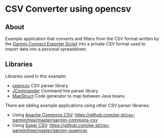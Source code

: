# CSV Converter using opencsv

## About

Example application that converts and filters
from the CSV format written by the [Garmin Connect Exporter Script][exporter]
into a private CSV format used to import data into
a personal spreadsheet.

## Libraries

Libraries used in this example:

- [opencsv][opencsv] CSV parser library
- [JCommander][jcmd] Command line parser library
- [MapStruct][mapstruct] Code generator to map between Java beans

There are sibling example applications using other CSV parser libraries:

- Using [Apache Commons CSV][commonscsv]: https://github.com/pe-st/csv-garmin/tree/master/garmin-commons-csv
- Using [Super CSV][supercsv]: https://github.com/pe-st/csv-garmin/tree/master/garmin-supercsv


[opencsv]: http://opencsv.sourceforge.net/
[commonscsv]: http://commons.apache.org/proper/commons-csv/
[supercsv]: https://super-csv.github.io/super-csv/index.html
[jcmd]: http://www.jcommander.org/
[mapstruct]: http://mapstruct.org/
[exporter]: https://github.com/pe-st/garmin-connect-export 
